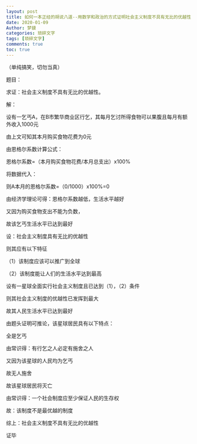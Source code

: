 ```yaml
---
layout: post
title: 如何一本正经的胡说八道--用数学和政治的方式证明社会主义制度不具有无比的优越性
date: 2020-01-09
Author: 梦貘
categories: 琐碎文字
tags: [琐碎文字]
comments: true
toc: true
--- 
```


（单纯搞笑，切勿当真）

题目：

求证：社会主义制度不具有无比的优越性。

解：

设有一乞丐A，在B市繁华商业区行乞，其每月乞讨所得食物可以果腹且每月有额外收入1000元

由上文可知其本月购买食物花费为0元

由恩格尔系数计算公式：

恩格尔系数=（本月购买食物花费/本月总支出）x100%

将数据代入：

则A本月的恩格尔系数=（0/1000）x100%=0

由经济学理论可得：恩格尔系数越低，生活水平越好

又因为购买食物支出不能为负数，

故该乞丐生活水平已达到最好

设：社会主义制度具有无比的优越性

则其应有以下特征

（1）该制度应该可以推广到全球

（2）该制度能让人们的生活水平达到最高

设有一星球全面实行社会主义制度且已达到（1），（2）条件

则其社会主义制度的优越性已发挥到最大

故其人民生活水平已达到最好

由题头证明可推论，该星球居民具有以下特点：

全是乞丐

由常识得：有行乞之人必定有施舍之人

又因为该星球的人民均为乞丐

故无人施舍

故该星球居民将灭亡

由常识得：一个社会制度应至少保证人民的生存权

故：该制度不是最优越的制度

综上：社会主义制度不具有无比的优越性

证毕
